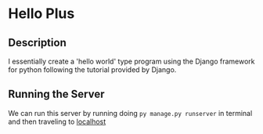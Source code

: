 # Hello Plus 

## Description
I essentially create a 'hello world' type program using the Django framework for python following the tutorial provided by Django.


## Running the Server
We can run this server by running doing `py manage.py runserver` in terminal and then traveling to [localhost](http://127.0.0.1:8000/polls/)
